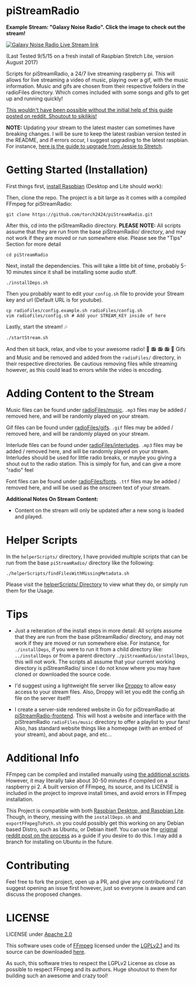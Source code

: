 # piStreamRadio

**Example Stream: "Galaxy Noise Radio". Click the image to check out the stream!**

[![Galaxy Noise Radio Live Stream link](https://files.aaronthedev.com/$/ugbbg)](https://www.youtube.com/channel/UCLkeIxbDJ8-kH7B9qJkyxQg/live)

(Last Tested 9/5/15 on a fresh install of Raspbian Stretch Lite, version August 2017)

Scripts for piStreamRadio, a 24/7 live streaming raspberry pi. This will allows for live streaming a video of music, playing over a gif, with the music information. Music and gifs are chosen from their respective folders in the radioFiles directory. Which comes included with some songs and gifs to get up and running quickly!

[This wouldn't have been possible without the initial help of this guide posted on reddit. Shoutout to sikilikis!](https://www.reddit.com/r/raspberry_pi/comments/61ntji/247_youtube_music_live_stream_and_how_you_can/)

**NOTE:** Updating your stream to the latest master can sometimes have breaking changes. I will be sure to keep the latest rasbian version tested in the README, and if errors occur, I suggest upgrading to the latest raspbian. For instance, [here is the guide to upgrade from Jessie to Stretch](https://www.raspberrypi.org/blog/raspbian-stretch/).

# Getting Started (Installation)

First things first, [install Raspbian](https://www.raspberrypi.org/downloads/raspbian/) (Desktop and Lite should work):

Then, clone the repo. The project is a bit large as it comes with a compiled FFmpeg for piStreamRadio:

```
git clone https://github.com/torch2424/piStreamRadio.git
```

After this, cd into the piStreamRadio directory. **PLEASE NOTE:** All scripts assume that they are run from the base piStreamRadio/ directory, and may not work if they are moved or run somewhere else. Please see the "Tips" Section for more detail

```
cd piStreamRadio
```

Next, install the dependencies. This will take a little bit of time, probably 5-10 minutes since it shall be installing some audio stuff.

````
./installDeps.sh
````

Then you probably want to edit your `config.sh` file to provide your Stream key and url (Default URL is for youtube).

````
cp radioFiles/config.example.sh radioFiles/config.sh
vim radioFiles/config.sh # Add your STREAM_KEY inside of here
````

Lastly, start the stream! 🎶

````
./startStream.sh
````

And then sit back, relax, and vibe to your awesome radio! 🎵 📻 📻 📻 🎵 Gifs and Music and be removed and added from the `radioFiles/` directory, in their respective directories. Be cautious removing files while streaming however, as this could lead to errors while the video is encoding.

# Adding Content to the Stream

Music files can be found under [radioFiles/music](./radioFiles/music). `.mp3` files may be added / removed here, and will be randomly played on your stream.

Gif files can be found under [radioFiles/gifs](./radioFiles/gifs). `.gif` files may be added / removed here, and will be randomly played on your stream.

Interlude files can be found under [radioFiles/interludes](./radioFiles/interludes). `.mp3` files may be added / removed here, and will be randomly played on your stream. Interludes should be used for little radio breaks, or maybe you giving a shout out to the radio station. This is simply for fun, and can give a more "radio" feel

Font files can be found under [radioFiles/fonts](./radioFiles/fonts). `.ttf` files may be added / removed here, and will be used as the onscreen text of your stream.

**Additional Notes On Stream Content:**
* Content on the stream will only be updated after a new song is loaded and played.

# Helper Scripts

In the `helperScripts/` directory, I have provided multiple scripts that can be run from the base `piStreamRadio/` directory like the following:

```
./helperScripts/findFilesWithMissingMetadata.sh
```

Please visit the [helperScripts/ Directory](./helperScripts) to view what they do, or simply run them for the Usage.

# Tips

* Just a reiteration of the install steps in more detail: All scripts assume that they are run from the base piStreamRadio/ directory, and may not work if they are moved or run somewhere else. For instance, for `./installDeps`, if you were to run it from a child directory like: `../installDeps` or from a parent directory `./piStreamRadio/installDeps`, this will not work. The scripts all assume that your current working directory is piStreamRadio/ since I do not know where you may have cloned or downloaded the source code.

* I'd suggest using a lightweight file server like [Droppy](https://github.com/silverwind/droppy) to allow easy access to your stream files. Also, Droppy will let you edit the config.sh file on the server itself!

* I create a server-side rendered website in Go for piStreamRadio at [piStreamRadio-frontend](https://github.com/torch2424/piStreamRadio-frontend). This will host a website and interface with the piStreamRadio `radioFiles/music` directory to offer a playlist to your fans! Also, has standard website things like a homepage (with an embed of your stream), and about page, and etc...

# Additional Info

FFmpeg can be compiled and installed manually using [the additional scripts](./additionalScripts). However, it may literally take about 30-50 minutes if compiled on a raspberry pi 2. A built version of FFmpeg, its source, and its LICENSE is included in the project to improve install times, and avoid errors in FFmpeg installation.

This Project is compatible with both [Raspbian Desktop, and Raspbian Lite](https://www.raspberrypi.org/downloads/raspbian/). Though, in theory, messing with the `installDeps.sh` and `exportFFmpegToPath.sh` you could possibly get this working on any Debian based Distro, such as Ubuntu, or Debian itself. You can use the [original reddit post on the process](https://www.reddit.com/r/raspberry_pi/comments/61ntji/247_youtube_music_live_stream_and_how_you_can/) as a guide if you desire to do this. I may add a branch for installing on Ubuntu in the future.

# Contributing

Feel free to fork the project, open up a PR, and give any contributions! I'd suggest opening an issue first however, just so everyone is aware and can discuss the proposed changes.

# LICENSE

LICENSE under [Apache 2.0](https://choosealicense.com/licenses/apache-2.0/)

This software uses code of [FFmpeg](http://ffmpeg.org) licensed under the [LGPLv2.1](http://www.gnu.org/licenses/old-licenses/lgpl-2.1.html) and its source can be downloaded [here](./deps/ffmpeg).

As such, this software tries to respect the LGPLv2 License as close as possible to respect FFmpeg and its authors. Huge shoutout to them for building such an awesome and crazy tool!
